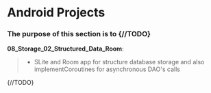 # Android Projects
### The purpose of this section is to {//TODO}

__08_Storage_02_Structured_Data_Room__:<br>
> - SLite and Room app for structure database storage and also implementCoroutines for asynchronous DAO's calls
  
 {//TODO}
